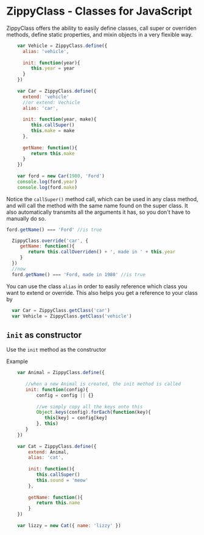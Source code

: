 ZippyClass - Classes for JavaScript
============================

ZippyClass offers the ability to easily define classes, call super or overriden methods, define static properties, and mixin objects in a very flexible way.

```js
    var Vehicle = ZippyClass.define({
      alias: 'vehicle',
      
      init: function(year){
         this.year = year
      }
    })
    
    var Car = ZippyClass.define({
      extend: 'vehicle'
      //or extend: Vechicle
      alias: 'car',
      
      init: function(year, make){
         this.callSuper()
         this.make = make
      },
      
      getName: function(){
         return this.make
      }
    })
    
    var ford = new Car(1980, 'Ford')
    console.log(ford.year)
    console.log(ford.make)
```

Notice the ```callSuper()``` method call, which can be used in any class method, and will call the method with the same name found on the super class. It also automatically transmits all the arguments it has, so you don't have to manually do so.

```js
ford.getName() === 'Ford' //is true
```

```js
  ZippyClass.override('car', {
     getName: function(){
        return this.callOverriden() + ', made in ' + this.year
     }
  })
  //now
  ford.getName() === 'Ford, made in 1980' //is true
```

You can use the class ```alias``` in order to easily reference which class you want to extend or override. This also helps you get a reference to your class by
```js
  var Car = ZippyClass.getClass('car')
  var Vehicle = ZippyClass.getClass('vehicle')
```

## ```init``` as constructor

Use the ```init``` method as the constructor

Example

```js
    var Animal = ZippyClass.define({
    
       //when a new Animal is created, the init method is called
       init: function(config){
           config = config || {}
           
           //we simply copy all the keys onto this
           Object.keys(config).forEach(function(key){
              this[key] = config[key]
           }, this)
       }
    })
    
    var Cat = ZippyClass.define({
        extend: Animal,
        alias: 'cat',
        
        init: function(){
           this.callSuper()
           this.sound = 'meow'
        },
        
        getName: function(){
           return this.name
        }
    })
    
    var lizzy = new Cat({ name: 'lizzy' })
```
